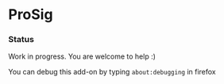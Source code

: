 # ProSig

### Status
Work in progress. You are welcome to help :) 

You can debug this add-on by typing `about:debugging` in firefox 
